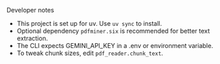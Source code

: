 Developer notes

- This project is set up for uv. Use `uv sync` to install.
- Optional dependency `pdfminer.six` is recommended for better text extraction.
- The CLI expects GEMINI_API_KEY in a .env or environment variable.
- To tweak chunk sizes, edit `pdf_reader.chunk_text`.
